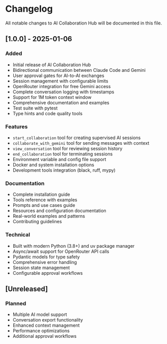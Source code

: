 # Changelog

All notable changes to AI Collaboration Hub will be documented in this file.

## [1.0.0] - 2025-01-06

### Added
- Initial release of AI Collaboration Hub
- Bidirectional communication between Claude Code and Gemini
- User approval gates for AI-to-AI exchanges
- Session management with configurable limits
- OpenRouter integration for free Gemini access
- Complete conversation logging with timestamps
- Support for 1M token context window
- Comprehensive documentation and examples
- Test suite with pytest
- Type hints and code quality tools

### Features
- `start_collaboration` tool for creating supervised AI sessions
- `collaborate_with_gemini` tool for sending messages with context
- `view_conversation` tool for reviewing session history
- `end_collaboration` tool for terminating sessions
- Environment variable and config file support
- Docker and system installation options
- Development tools integration (black, ruff, mypy)

### Documentation
- Complete installation guide
- Tools reference with examples
- Prompts and use cases guide
- Resources and configuration documentation
- Real-world examples and patterns
- Contributing guidelines

### Technical
- Built with modern Python (3.8+) and uv package manager
- Async/await support for OpenRouter API calls
- Pydantic models for type safety
- Comprehensive error handling
- Session state management
- Configurable approval workflows

## [Unreleased]

### Planned
- Multiple AI model support
- Conversation export functionality
- Enhanced context management
- Performance optimizations
- Additional approval workflows